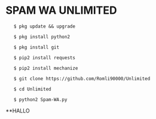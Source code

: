 # SPAM WA UNLIMITED

       $ pkg update && upgrade

       $ pkg install python2

       $ pkg install git

       $ pip2 install requests

       $ pip2 install mechanize

       $ git clone https://github.com/Romli90000/Unlimited

       $ cd Unlimited
     
       $ python2 Spam-WA.py
**HALLO
